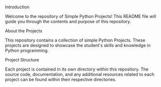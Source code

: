 Introduction

Welcome to the repository of Simple Python Projects! This README file will guide you through the contents and purpose of this repository.

About the Projects

This repository contains a collection of simple Python Projects. 
These projects are designed to showcase the student's skills and knowledge in Python programming.

Project Structure

Each project is contained in its own directory within this repository.
The source code, documentation, and any additional resources related to each project can be found within their respective directories.
